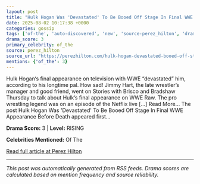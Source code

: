 ```yaml
---
layout: post
title: "Hulk Hogan Was 'Devastated' To Be Booed Off Stage In Final WWE Appearance Before Death"
date: 2025-08-02 10:17:38 +0000
categories: gossip
tags: ['of-the', 'auto-discovered', 'new', 'source-perez_hilton', 'drama-rising']
drama_score: 3
primary_celebrity: of_the
source: perez_hilton
source_url: "https://perezhilton.com/hulk-hogan-devastated-booed-off-stage-final-wwe-appearance/"
mentions: {'of_the': 3}
---
```


Hulk Hogan&#8216;s final appearance on television with WWE &#8220;devastated&#8221; him, according to his longtime pal. How sad! Jimmy Hart, the late wrestler&#8217;s manager and good friend, went on Stories with Brisco and Bradshaw Thursday to talk about Hulk&#8217;s final appearance on WWE Raw. The pro wrestling legend was on an episode of the Netflix live [...] Read More... The post Hulk Hogan Was &#039;Devastated&#039; To Be Booed Off Stage In Final WWE Appearance Before Death appeared first...

**Drama Score:** 3 | **Level:** RISING

**Celebrities Mentioned:** Of The

[Read full article at Perez Hilton](https://perezhilton.com/hulk-hogan-devastated-booed-off-stage-final-wwe-appearance/)

---
*This post was automatically generated from RSS feeds. Drama scores are calculated based on mention frequency and source reliability.*
